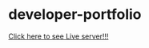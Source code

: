 # developer-portfolio
<a href="https://nnrahat.github.io/developer-portfolio/">Click here to see Live server!!!</a>

